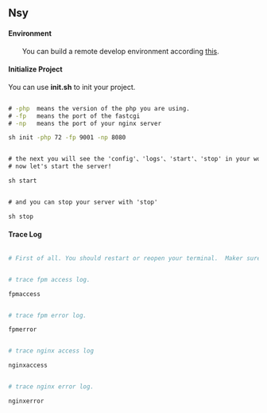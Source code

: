 ## Nsy

#### Environment  

&ensp;&ensp;&ensp;&ensp;You can build a remote develop environment according [this](https://github.com/NMSAzulX/Nsy/projects/2).  


#### Initialize Project  


You can use **init.sh** to init your project.

```bat

# -php  means the version of the php you are using.
# -fp   means the port of the fastcgi
# -np   means the port of your nginx server

sh init -php 72 -fp 9001 -np 8080


# the next you will see the 'config'、'logs'、'start'、'stop' in your workspace.
# now let's start the server!

sh start


# and you can stop your server with 'stop'

sh stop
```  


#### Trace Log
```sh

# First of all. You should restart or reopen your terminal.  Maker sure the alias command work.


# trace fpm access log.

fpmaccess


# trace fpm error log.

fpmerror


# trace nginx access log

nginxaccess


# trace nginx error log.

nginxerror

```


